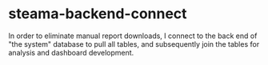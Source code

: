 # steama-backend-connect

In order to eliminate manual report downloads, I connect to the back end of "the system" database to pull all tables, and subsequently join the tables for analysis and dashboard development. 
